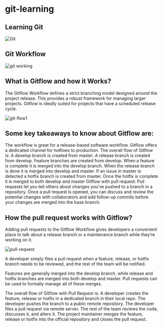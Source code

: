 # git-learning
## Learning Git

![Git](https://user-images.githubusercontent.com/26144363/178100171-b0e774a4-1c7a-419d-a0ea-1d523a3929d8.png)

## Git Workflow
![git working](https://user-images.githubusercontent.com/26144363/179404381-b1c60216-36e5-4aeb-9311-2102723206c8.jpg)


## What is Gitflow and how it Works?
The Gitflow Workflow defines a strict branching model designed around the project release. This provides a robust framework for managing larger projects. Gitflow is ideally suited for projects that have a scheduled release cycle.

![git-flow1](https://user-images.githubusercontent.com/26144363/179404550-d4f7c353-c061-4d63-9cb8-1d5914bde450.jpg)


## Some key takeaways to know about Gitflow are:
The workflow is great for a release-based software workflow.
Gitflow offers a dedicated channel for hotfixes to production.
The overall flow of Gitflow is:
A develop branch is created from master.
A release branch is created from develop.
Feature branches are created from develop.
When a feature is complete it is merged into the develop branch.
When the release branch is done it is merged into develop and master.
If an issue in master is detected a hotfix branch is created from master.
Once the hotfix is complete it is merged to both develop and master
Gitflow with pull request:
Pull requests let you tell others about changes you’ve pushed to a branch in a repository. Once a pull request is opened, you can discuss and review the potential changes with collaborators and add follow-up commits before your changes are merged into the base branch.



## How the pull request works with Gitflow?
Adding pull requests to the Gitflow Workflow gives developers a convenient place to talk about a release branch or a maintenance branch while they’re working on it.

![pull-request](https://user-images.githubusercontent.com/26144363/179404620-ca12aec3-10fb-4e82-8f82-c14e68d4db86.jpg)


A developer simply files a pull request when a feature, release, or hotfix branch needs to be reviewed, and the rest of the team will be notified.

Features are generally merged into the develop branch, while release and hotfix branches are merged into both develop and master. Pull requests can be used to formally manage all of these merges.

The overall flow of Gitflow with Pull Request is:
A developer creates the feature, release or hotfix in a dedicated branch in their local repo.
The developer pushes the branch to a public remote repository.
The developer files a pull request via remote server.
The rest of the team reviews the code, discusses it, and alters it.
The project maintainer merges the feature, release or hotfix into the official repository and closes the pull request.
